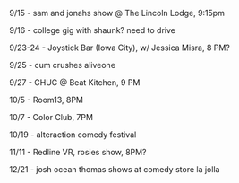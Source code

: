9/15 - sam and jonahs show @ The Lincoln Lodge, 9:15pm

9/16 - college gig with shaunk? need to drive

9/23-24 - Joystick Bar (Iowa City), w/ Jessica Misra, 8 PM?

9/25 - cum crushes aliveone

9/27 - CHUC @ Beat Kitchen, 9 PM

10/5 - Room13, 8PM

10/7 - Color Club, 7PM

10/19 - alteraction comedy festival

11/11 - Redline VR, rosies show, 8PM?

12/21 - josh ocean thomas shows at comedy store la jolla
